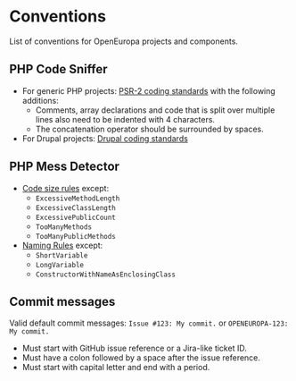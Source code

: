 # Conventions

List of conventions for OpenEuropa projects and components.

## PHP Code Sniffer

- For generic PHP projects: [PSR-2 coding standards](https://www.php-fig.org/psr/psr-2)
  with the following additions:
  - Comments, array declarations and code that is split over multiple lines also
    need to be indented with 4 characters.
  - The concatenation operator should be surrounded by spaces.
- For Drupal projects: [Drupal coding standards](https://www.drupal.org/docs/develop/standards) 

## PHP Mess Detector

- [Code size rules](https://phpmd.org/rules/index.html#code-size-rules) except:
  - `ExcessiveMethodLength`
  - `ExcessiveClassLength`
  - `ExcessivePublicCount`
  - `TooManyMethods`
  - `TooManyPublicMethods`
- [Naming Rules](https://phpmd.org/rules/index.html#naming-rules) except:
  - `ShortVariable`
  - `LongVariable`
  - `ConstructorWithNameAsEnclosingClass`

## Commit messages

Valid default commit messages: `Issue #123: My commit.` or `OPENEUROPA-123: My commit.`

- Must start with GitHub issue reference or a Jira-like ticket ID.
- Must have a colon followed by a space after the issue reference.
- Must start with capital letter and end with a period.
